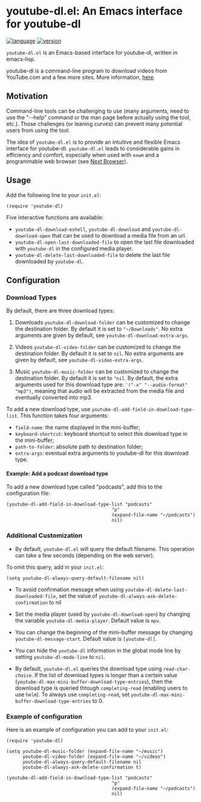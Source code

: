 # youtube-dl.el: An Emacs interface for youtube-dl

[![language](https://img.shields.io/badge/language-elisp-green.svg)](https://www.gnu.org/software/emacs/manual/html_node/elisp/)
[![version](https://img.shields.io/badge/version-1.2.1-green.svg)]()

`youtube-dl.el` is an Emacs-based interface for youtube-dl, written in
emacs-lisp.

youtube-dl is a command-line program to download videos from
YouTube.com and a few more sites. More information,
[here](https://github.com/ytdl-org/youtube-dl/blob/master/README.md#readme).

## Motivation

Command-line tools can be challenging to use (many arguments, need to
use the "--help" command or the man page before actually using the
tool, etc.). Those challenges (or leaning curves) can prevent many
potential users from using the tool.

The idea of `youtube-dl.el` is to provide an intuitive and flexible
Emacs interface for youtube-dl. `youtube-dl.el` leads to considerable
gains in efficiency and comfort, especially when used with `exwm` and
a programmable web browser (see [Next
Browser](https://github.com/atlas-engineer/next)).

## Usage

Add the following line to your `init.el`:
```elisp
(require 'youtube-dl)
```

Five interactive functions are available:
- `youtube-dl-download-eshell`, `youtube-dl-download` and `youtube-dl-download-open`
  that can be used to download a media file from an url.
- `youtube-dl-open-last-downloaded-file` to open the last file downloaded
  with `youtube-dl` in the configured media player.
- `youtube-dl-delete-last-downloaded-file` to delete the last file
  downloaded by `youtube-dl`.


## Configuration

### Download Types

By default, there are three download types:
1. Downloads `youtube-dl-download-folder` can be customized to change the
destination folder. By default it is set to `"~/Downloads"`. No extra
arguments are given by default, see `youtube-dl-download-extra-args`.

2. Videos
`youtube-dl-video-folder` can be customized to change the destination
folder. By default it is set to `nil`. No extra arguments are given by
default, see `youtube-dl-video-extra-args`.

3. Music `youtube-dl-music-folder` can be customized to change the
destination folder. By default it is set to `"nil`. By default, the
extra arguments used for this download type are: `'("-x"
"--audio-format" "mp3")`, meaning that audio will be extracted from
the media file and eventually converted into mp3.

To add a new download type, use
`youtube-dl-add-field-in-download-type-list`. This function takes four
arguments:
- `field-name`: the name displayed in the mini-buffer;
- `keyboard-shortcut`: keyboard shortcut to select this download type
in the mini-buffer;
- `path-to-folder`: absolute path to destination folder;
- `extra-args`: eventual extra arguments to youtube-dl for this
download type.

#### Example: Add a podcast download type

To add a new download type called "podcasts", add this to the
configuration file:

```elisp
(youtube-dl-add-field-in-download-type-list "podcasts"
                                       "p"
                                       (expand-file-name "~/podcasts")
                                       nil)
```

### Additional Customization

- By default, `youtube-dl.el` will query the default filename. This operation
can take a few seconds (depending on the web server).

To omit this query, add in your `init.el`:

```elisp
(setq youtube-dl-always-query-default-filename nil)
```

- To avoid confirmation message when using
`youtube-dl-delete-last-downloaded-file`, set the value of
`youtube-dl-always-ask-delete-confirmation` to nil

- Set the media player (used by `youtube-dl-download-open`) by
  changing the variable `youtube-dl-media-player`. Default value is
  `mpv`.

- You can change the beginning of the mini-buffer message by changing
  `youtube-dl-message-start`. Default value is `[youtube-dl]`.

- You can hide the `youtube-dl` information in the global mode line by
  setting `youtube-dl-mode-line` to `nil`.

- By default, `youtube-dl.el` queries the download type using
  `read-char-choice`. If the list of download types is longer than a
  certain value (`youtube-dl-max-mini-buffer-download-type-entries`),
  then the download type is queried thtough `completing-read`
  (enabling users to use `helm`). To always use `completing-read`, set
  `youtube-dl-max-mini-buffer-download-type-entries` to 0.

### Example of configuration

Here is an example of configuration you can add to your `init.el`:

```elisp
(require 'youtube-dl)

(setq youtube-dl-music-folder (expand-file-name "~/music")
      youtube-dl-video-folder (expand-file-name "~/videos")
      youtube-dl-always-query-default-filename nil
      youtube-dl-always-ask-delete-confirmation t)

(youtube-dl-add-field-in-download-type-list "podcasts"
                                       "p"
                                       (expand-file-name "~/podcasts")
                                       nil)
```












